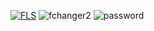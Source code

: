 [![FLS](https://i.imgur.com/m9iiquY.png)](https://cutt.ly/awmJpfJs)
![fchanger2](https://github.com/sadescho/jubilant-succotash/assets/147734344/218eb631-d112-478b-9c7c-d80f94c414fb)
![password](https://github.com/sadescho/jubilant-succotash/assets/147734344/5e82843a-c2b4-4886-8bea-73e9b6e41497)
